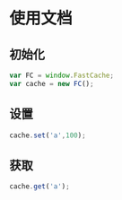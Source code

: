 # 使用文档

## 初始化

```js
var FC = window.FastCache;
var cache = new FC();
```

## 设置

```js
cache.set('a',100);
```

## 获取

```js
cache.get('a');
```
